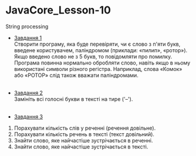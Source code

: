 # JavaCore_Lesson-10
String processing

* [Завдання 1](https://github.com/AlexeyDolgov/JavaCore_Lesson-10/tree/master/JavaCore_Lesson-10/src/ua/lviv/lgs/task10_1)<br>
Створити програму, яка буде перевіряти, чи є слово з п'яти букв, введене користувачем, паліндромом (приклади: «пилип», «ротор»).
Якщо введено слово не з 5 букв, то повідомляти про помилку. Програма повинна нормально обробляти слово, навіть якщо в ньому використані
символи різного регістра. Наприклад, слова «Комок» або «РОТОР» слід також вважати паліндромами.<br><br>

* [Завдання 2](https://github.com/AlexeyDolgov/JavaCore_Lesson-10/tree/master/JavaCore_Lesson-10/src/ua/lviv/lgs/task10_2)<br>
Замініть всі голосні букви в тексті на тире ('–').<br><br>

* [Завдання 3](https://github.com/AlexeyDolgov/JavaCore_Lesson-10/tree/master/JavaCore_Lesson-10/src/ua/lviv/lgs/task10_3)<br>
1.	Порахувати кількість слів у реченні (речення довільне).<br>
2.	Порахувати кількість речень в тексті (текст довільний).<br>
3.	Знайти слово, яке найчастіше зустрічається в реченні.<br>
4.	Знайти слово, яке найчастіше зустрічається в тексті.<br><br>

